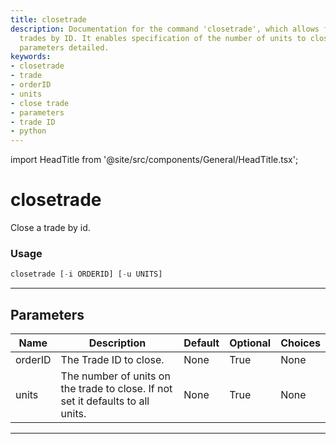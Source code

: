 ```yaml
---
title: closetrade
description: Documentation for the command 'closetrade', which allows for closing
  trades by ID. It enables specification of the number of units to close, with relevant
  parameters detailed.
keywords:
- closetrade
- trade
- orderID
- units
- close trade
- parameters
- trade ID
- python
---
```


import HeadTitle from '@site/src/components/General/HeadTitle.tsx';

<HeadTitle title="closetrade - Oanda - Forex - Reference | OpenBB Terminal Docs" />

# closetrade

Close a trade by id.

### Usage

```python
closetrade [-i ORDERID] [-u UNITS]
```

---

## Parameters

| Name | Description | Default | Optional | Choices |
| ---- | ----------- | ------- | -------- | ------- |
| orderID | The Trade ID to close. | None | True | None |
| units | The number of units on the trade to close. If not set it defaults to all units. | None | True | None |

---
